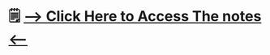 # 🗒️ **[--> Click Here to Access The notes <--](https://1drv.ms/w/c/6a344b5c3daf070e/EauADpFTFkNCibG7G_fbGUgB9ZzI4ePTsRQWoz-LtgVsQA?e=6mQMtV)** 
